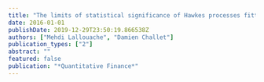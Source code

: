 ```yaml
---
title: "The limits of statistical significance of Hawkes processes fitted to financial data"
date: 2016-01-01
publishDate: 2019-12-29T23:50:19.866538Z
authors: ["Mehdi Lallouache", "Damien Challet"]
publication_types: ["2"]
abstract: ""
featured: false
publication: "*Quantitative Finance*"
---
```


